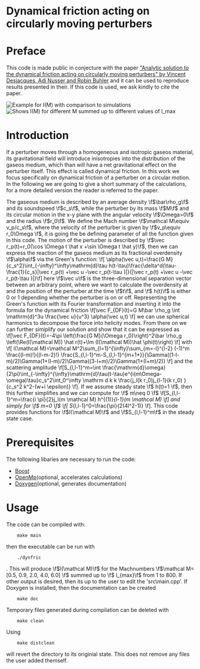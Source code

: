 Dynamical friction acting on circularly moving perturbers
===========================================================================

Preface
===========================================================================
This code is made public in conjecture with the paper 
["Analytic solution to the dynamical friction acting on circularly moving perturbers" by Vincent Desjacques, Adi Nusser and Robin Buhler](https://arxiv.org/abs/2111.07366) and it can be used to reproduce results presented in their. 
If this code is used, we ask kindly to cite the paper.

 ![Example for I(M) with comparison to simulations](IM.png)
 ![Shows I(M) for different M summed up to different values of l_max ](Convergence.png)

Introduction
===========================================================================
If a perturber moves through a homogeneous and isotropic gaseos material, its gravitational field will introduce inisotropies into the distribution of the gaseos medium, which than will have a net gravitational effect on the perturber
itself. This effect is called dynamical friction. In this work we focus specifically on dynamical friction of a perturber on a circular motion.
In the following we are going to give a short summary of the calculations, for a more detailed version the reader is referred to the paper.

The gaseous medium is described by an average density \f$\bar\rho_g\f$ and its soundspeed \f$c_s\f$, while the perturber by its mass \f$M\f$ and its circular motion in the x-y plane with the angular velocity \f$\Omega>0\f$ and the 
radius \f$r_0\f$. We define the Mach number \f$\mathcal M\equiv v_p/c_s\f$, where the velocity of the perturber is given by \f$v_p\equiv r_0\Omega \f$, it is going the be defining parameter of all the function given in this code. The motion of the perturber is described by \f$\vec r_p(t)=r_0(\cos \Omega t \hat x +\sin \Omega t \hat y)\f$, then we can express the reaction of the gaseos medium as its fractional overdensity \f$\alpha\f$ via the Green's function:
\f[ \alpha(\vec u,t)=\frac{G M}{c_s^2}\int_{-\infty}^\infty\mathrm{d}\tau h(t-\tau)\frac{\delta^d(\tau-\frac{1}{c_s}|\vec r_p(t) +\vec u -\vec r_p(t-\tau )|}{|\vec r_p(t) +\vec u -\vec r_p(t-\tau )|}\f]
here \f$\vec u\f$ is the three-dimensional separation vector between an arbitrary point, where we want to calculate the overdensity at and the position of the perturber at the time \f$t\f$, and \f$ h(t)\f$ is either 0 or 1 depending whether the perturber is on or off. Representing the Green's function with its Fourier transformation and inserting it into the formula for the dynamical friction
\f[\vec F_{DF}(t)=G M\bar \rho_g \int \mathrm{d}^3u \frac{\vec u}{u^3} \alpha(\vec u,t) \f]
we can use spherical harmonics to decompose the force into helicity modes. From there on we can further simiplify our solution and show that it can be expressed as
\f[\vec F_{DF}(t)=-4\pi \left(\frac{G M}{\Omega r_0}\right)^2\bar \rho_g \left(\Re(I(\mathcal M)) \hat r(t)+\Im (I(\mathcal M))\hat \phi(t)\right) \f]
with
\f[ I(\mathcal M)=\mathcal M^2\sum_{l=1}^{\infty}\sum_{m=-l}^{l-2} (-1)^m \frac{(l-m)!}{(l-m-2)!} \frac{S_{l,l-1}^m-S_{l,l-1}^{m+1*}}{\Gamma((1-l-m)/2)\Gamma(1+(l-m)/2)\Gamma((3-l+m)/2)\Gamma(1+(l+m)/2)} \f]
and the scattering amplitude
\f[S_{l,l-1}^m=\int \frac{\mathrm{d}\omega}{2\pi}\int_{-\infty}^{\infty}\mathrm{d}\tau(t-\tau)e^{i(m\Omega-\omega)\tau}c_s^2\int_0^\infty \mathrm d k k \frac{j_l(k r_0)j_{l-1}(k r_0) }{c_s^2 k^2-(w+i \epsilon)} \f].
If we assume steady state \f$ h(t)=1 \f$, then this further simplifies and we can compute for \f$ m\neq 0 \f$
\f[S_{l,l-1}^m=\frac{i \pi}{2}j_l(m \mathcal M) h^{(1)}_{l-1}(m \mathcal M) \f]
and simply for \f$ m=0 \f$
\f[ S_{l,l-1}^0=\frac{\pi}{2(4l^2-1)} \f].
This code provides functions for \f$I(\mathcal M)\f$ and \f$S_{l,l-1}^m\f$ in the steady state case.

Prerequisites
===========================================================================
The following libaries are necessary to run the code:
- [Boost](https://www.boost.org/)
- [OpenMp](https://www.openmp.org/)(optional, accelerates calculations)
- [Doxygen](https://www.doxygen.nl/index.html)(optional, generates documentation)

Usage
===========================================================================
The code can be compiled with:
```console
    make main
```    
then the executable can be run with
```shell
    ./dynfric
```
. This will produce \f$I(\mathcal M)\f$ for the Machnumbers \f$\mathcal M=[0.5, 0.9, 2.0, 4.0, 6.0] \f$ summed up to \f$ l_{max}\f$ from 1 to 800. If other output is desired, then its up to the user to edit the 'src\main.cpp'.
If Doxygen is installed, then the documentation can be created
```shell
    make doc
```
Temporary files generated during compilation can be deleted with
```shell
    make clean
```
Using
```shell
    make distclean
```
will revert the directory to its originial state. This does not remove any files the user added themself.
